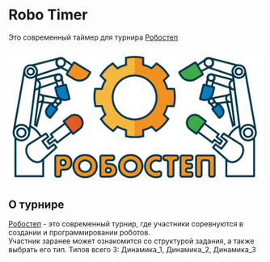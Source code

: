 # Robo Timer
Это современный таймер для турнира [Робостеп](https://mosrobotics.ru/activity/robostep/)
<br>
<br>
![робостеп лого](docs/Робостеп%20лого%20NEW%202023-01.jpg)
<br>
## О турнире
[Робостеп](https://mosrobotics.ru/activity/robostep/) - это современный турнир, где участники соревнуются в создании и программировании роботов.\
Участник заранее может ознакомится со структурой задания, а также выбрать его тип. Типов всего 3: Динамика_1, Динамика_2, Динамика_3
